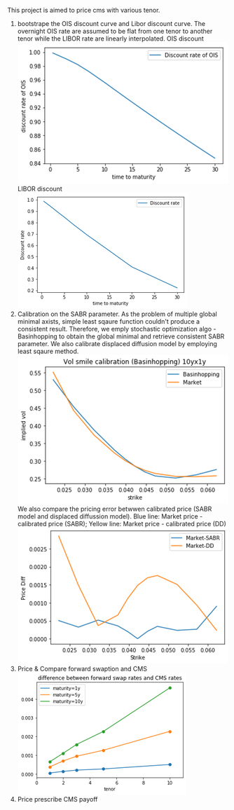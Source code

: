 This project is aimed to price cms with various tenor.

1. bootstrape the OIS discount curve and Libor discount curve. The overnight OIS rate are assumed to be flat from one tenor to another tenor while the LIBOR rate are linearly interpolated.
OIS discount
![](https://github.com/khorwei01/reinforcement/blob/master/image/OISdf.png)
LIBOR discount
![](https://github.com/khorwei01/reinforcement/blob/master/image/IRSdf.png)
2. Calibration on the SABR parameter. As the problem of multiple global minimal axists, simple least sqaure function couldn't produce a consistent result. Therefore, we emply stochastic optimization algo - Basinhopping to obtain the global minimal and retrieve consistent SABR parameter. We also calibrate displaced diffusion model by employing least sqaure method.
![](https://github.com/khorwei01/reinforcement/blob/master/image/10by1try.png)
We also compare the pricing error betwwen calibrated price (SABR model and displaced diffussion model). Blue line: Market price - calibrated price (SABR); Yellow line: Market price - calibrated price (DD)
![](https://github.com/khorwei01/reinforcement/blob/master/image/totalcom.png)
3. Price & Compare forward swaption and CMS
![](https://github.com/khorwei01/reinforcement/blob/master/image/diff.png)
4. Price prescribe CMS payoff
